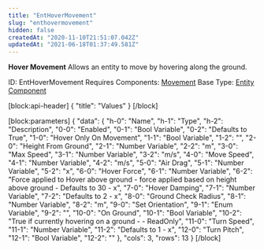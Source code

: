 ```yaml
---
title: "EntHoverMovement"
slug: "enthovermovement"
hidden: false
createdAt: "2020-11-10T21:51:07.042Z"
updatedAt: "2021-06-18T01:37:49.581Z"
---
```

**Hover Movement**
Allows an entity to move by hovering along the ground.

ID: EntHoverMovement
Requires Components: [Movement](doc:entmovement)
Base Type: [Entity Component](doc:componententity)

[block:api-header]
{
  "title": "Values"
}
[/block]

[block:parameters]
{
  "data": {
    "h-0": "Name",
    "h-1": "Type",
    "h-2": "Description",
    "0-0": "Enabled",
    "0-1": "Bool Variable",
    "0-2": "Defaults to True",
    "1-0": "Hover Only On Movement",
    "1-1": "Bool Variable",
    "1-2": "",
    "2-0": "Height From Ground",
    "2-1": "Number Variable",
    "2-2": "m",
    "3-0": "Max Speed",
    "3-1": "Number Variable",
    "3-2": "m/s",
    "4-0": "Move Speed",
    "4-1": "Number Variable",
    "4-2": "m/s",
    "5-0": "Air Drag",
    "5-1": "Number Variable",
    "5-2": "x",
    "6-0": "Hover Force",
    "6-1": "Number Variable",
    "6-2": "Force applied to Hover above ground - force applied based on height above ground - Defaults to 30 - x",
    "7-0": "Hover Damping",
    "7-1": "Number Variable",
    "7-2": "Defaults to 2 - x",
    "8-0": "Ground Check Radius",
    "8-1": "Number Variable",
    "8-2": "m",
    "9-0": "Set Orientation",
    "9-1": "Enum Variable<Movement Set Orientation>",
    "9-2": "",
    "10-0": "On Ground",
    "10-1": "Bool Variable",
    "10-2": "True if currently hovering on a ground -  - ReadOnly",
    "11-0": "Turn Speed",
    "11-1": "Number Variable",
    "11-2": "Defaults to 1 - x",
    "12-0": "Turn Pitch",
    "12-1": "Bool Variable",
    "12-2": ""
  },
  "cols": 3,
  "rows": 13
}
[/block]